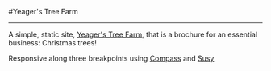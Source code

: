 
#Yeager's Tree Farm

- - -

A simple, static site, [Yeager's Tree Farm](http://www.yeagerstrees.com), that is a brochure for an essential business: Christmas trees!

Responsive along three breakpoints using [Compass](http://compass-style.org/) and [Susy](http://susy.oddbird.net/)


